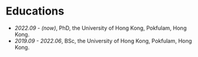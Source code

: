 <span class='anchor' id='educations'></span>
# Educations
- *2022.09 - (now)*, PhD, the University of Hong Kong, Pokfulam, Hong Kong. 
- *2019.09 - 2022.06*, BSc, the University of Hong Kong, Pokfulam, Hong Kong. 